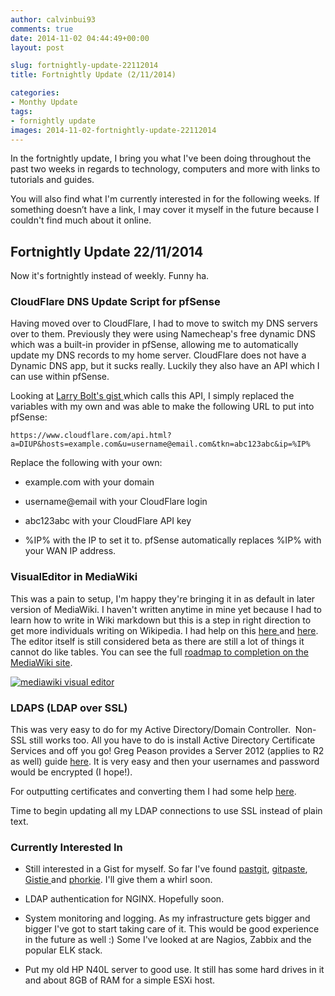 ```yaml
---
author: calvinbui93
comments: true
date: 2014-11-02 04:44:49+00:00
layout: post

slug: fortnightly-update-22112014
title: Fortnightly Update (2/11/2014)

categories:
- Monthy Update
tags:
- fornightly update
images: 2014-11-02-fortnightly-update-22112014
---
```


In the fortnightly update, I bring you what I've been doing throughout the past two weeks in regards to technology, computers and more with links to tutorials and guides.

You will also find what I'm currently interested in for the following weeks. If something doesn’t have a link, I may cover it myself in the future because I couldn't find much about it online.

<!-- more -->


## Fortnightly Update 22/11/2014


Now it's fortnightly instead of weekly. Funny ha.


### CloudFlare DNS Update Script for pfSense


Having moved over to CloudFlare, I had to move to switch my DNS servers over to them. Previously they were using Namecheap's free dynamic DNS which was a built-in provider in pfSense, allowing me to automatically update my DNS records to my home server. CloudFlare does not have a Dynamic DNS app, but it sucks really. Luckily they also have an API which I can use within pfSense.

Looking at [Larry Bolt's gist ](https://gist.github.com/larrybolt/6295160)which calls this API, I simply replaced the variables with my own and was able to make the following URL to put into pfSense:

    
    https://www.cloudflare.com/api.html?a=DIUP&hosts=example.com&u=username@email.com&tkn=abc123abc&ip=%IP%


Replace the following with your own:



	
  * example.com with your domain

	
  * username@email with your CloudFlare login

	
  * abc123abc with your CloudFlare API key

	
  * %IP% with the IP to set it to. pfSense automatically replaces %IP% with your WAN IP address.




### VisualEditor in MediaWiki


This was a pain to setup, I'm happy they're bringing it in as default in later version of MediaWiki. I haven't written anytime in mine yet because I had to learn how to write in Wiki markdown but this is a step in right direction to get more individuals writing on Wikipedia. I had help on this [here ](http://www.mediawiki.org/wiki/Extension:VisualEditor)and [here](http://edutechwiki.unige.ch/en/VisualEditor). The editor itself is still considered beta as there are still a lot of things it cannot do like tables. You can see the full [roadmap to completion on the MediaWiki site](http://www.mediawiki.org/wiki/VisualEditor/Roadmap).

[![mediawiki visual editor](http://calvinbuiblog.files.wordpress.com/2014/10/capture7.png)](http://calvinbuiblog.files.wordpress.com/2014/10/capture7.png)


### LDAPS (LDAP over SSL)


This was very easy to do for my Active Directory/Domain Controller.  Non-SSL still works too. All you have to do is install Active Directory Certificate Services and off you go! Greg Peason provides a Server 2012 (applies to R2 as well) guide [here](http://gregtechnobabble.blogspot.com.au/2012/11/enabling-ldap-ssl-in-windows-2012-part-1.html). It is very easy and then your usernames and password would be encrypted (I hope!).

For outputting certificates and converting them I had some help [here](https://confluence.atlassian.com/display/DOC/Configuring+an+SSL+Connection+to+Active+Directory).

Time to begin updating all my LDAP connections to use SSL instead of plain text.


### Currently Interested In





	
  * Still interested in a Gist for myself. So far I've found [pastgit](https://github.com/mmikulicic/pastgit), [gitpaste](https://github.com/justinvh/gitpaste), [Gistie ](https://github.com/gmarik/Gistie)and [phorkie](phorkie). I'll give them a whirl soon.

	
  * LDAP authentication for NGINX. Hopefully soon.

	
  * System monitoring and logging. As my infrastructure gets bigger and bigger I've got to start taking care of it. This would be good experience in the future as well :) Some I've looked at are Nagios, Zabbix and the popular ELK stack.

	
  * Put my old HP N40L server to good use. It still has some hard drives in it and about 8GB of RAM for a simple ESXi host.


